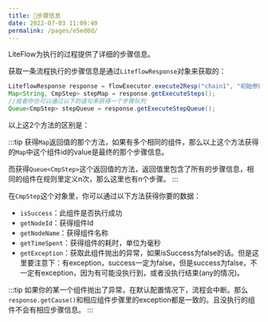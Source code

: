 ```yaml
---
title: 🍡步骤信息
date: 2022-07-03 11:09:40
permalink: /pages/e5ed0d/
---
```


LiteFlow为执行的过程提供了详细的步骤信息。

获取一条流程执行的步骤信息是通过`LiteflowResponse`对象来获取的：

```java
LiteflowResponse response = flowExecutor.execute2Resp("chain1", "初始参数", CustomContext.class);
Map<String, CmpStep> stepMap = response.getExecuteSteps();
//或者你也可以通过以下的语句来获得一个步骤队列
Queue<CmpStep> stepQueue = response.getExecuteStepQueue();
```

以上这2个方法的区别是：

:::tip
获得`Map`返回值的那个方法，如果有多个相同的组件，那么以上这个方法获得的`Map`中这个组件id的value是最终的那个步骤信息。

而获得`Queue<CmpStep>`这个返回值的方法，返回值里包含了所有的步骤信息，相同的组件在规则里定义n次，那么这里也有n个步骤。
:::

在`CmpStep`这个对象里，你可以通过以下方法获得你要的数据：

* `isSuccess`：此组件是否执行成功
* `getNodeId`：获得组件Id
* `getNodeName`：获得组件名称
* `getTimeSpent`：获得组件的耗时，单位为毫秒
* `getException`：获取此组件抛出的异常，如果isSuccess为false的话。但是这里要注意下：有exception，success一定为false，但是success为false，不一定有exception，因为有可能没执行到，或者没执行结束(any的情况)。

:::tip
如果你的某一个组件抛出了异常，在默认配置情况下，流程会中断。那么`response.getCause()`和相应组件步骤里的exception都是一致的。且没执行的组件不会有相应步骤信息。
:::